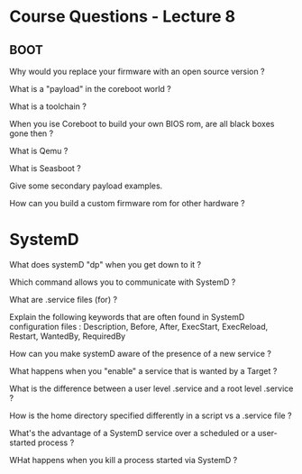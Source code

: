 # Course Questions - Lecture 8

## BOOT

Why would you replace your firmware with an open source version ?

What is a "payload" in the coreboot world ?

What is a toolchain ?

When you ise Coreboot to build your own BIOS rom, are all black boxes gone then ?

What is Qemu ?

What is Seasboot ?

Give some secondary payload examples.

How can you build a custom firmware rom for other hardware ?

# SystemD

What does systemD "dp" when you get down to it ?

Which command allows you to communicate with SystemD ?

What are .service files (for) ?

Explain the following keywords that are often found in SystemD configuration files : Description, Before, After, ExecStart, ExecReload, Restart, WantedBy, RequiredBy

How can you make systemD aware of the presence of a new service ?

What happens when you "enable" a service that is wanted by a Target ?

What is the difference between a user level .service and a root level .service ?

How is the home directory specified differently in a script vs a .service file ?

What's the advantage of a SystemD service over a scheduled or a user-started process ?

WHat happens when you kill a process started via SystemD ?

 